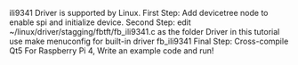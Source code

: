 ili9341 Driver is supported by Linux.
First Step:
    Add devicetree node to enable spi and initialize device.
Second Step:
    edit ~/linux/driver/stagging/fbtft/fb_ili9341.c as the folder Driver in this tutorial
    use make menuconfig for built-in driver fb_ili9341
Final Step:
    Cross-compile Qt5 For Raspberry Pi 4, Write an example code and run!
